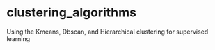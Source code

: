 # clustering_algorithms
Using the Kmeans, Dbscan, and Hierarchical clustering for supervised learning

